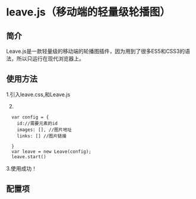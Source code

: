 # leave.js（移动端的轻量级轮播图）
## 简介
Leave.js是一款轻量级的移动端的轮播图插件，因为用到了很多ES5和CSS3的语法，所以只运行在现代浏览器上。
## 使用方法
1.引入leave.css,和Leave.js

2.
```
  var config = {
    id://需要元素的id
    images: [], //图片地址
    links: [] //图片链接

  }
  var leave = new Leave(config);
  leave.start()
```
3.使用成功！
## 配置项
